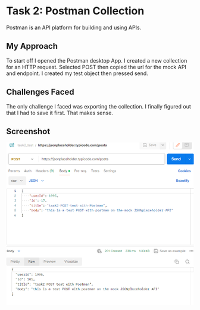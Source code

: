# Task 2: Postman Collection

Postman is an API platform for building and using APIs.

## My Approach

To start off I opened the Postman desktop App. I created a new collection for an HTTP request. Selected POST then copied the url for the mock API and endpoint. I created my test object then pressed send.

## Challenges Faced 

The only challenge I faced was exporting the collection. I finally figured out that I had to save it first. That makes sense.

## Screenshot

![Screenshot](task2.png)